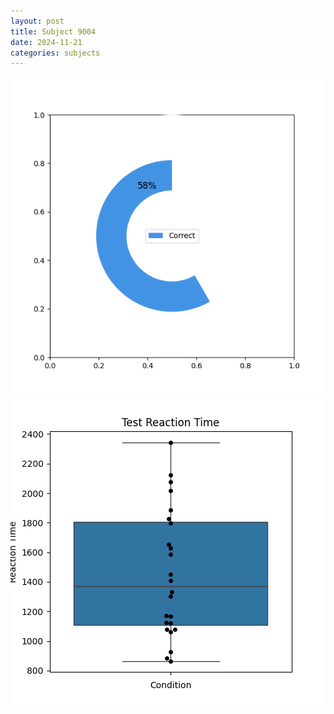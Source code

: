 ```yaml
---
layout: post
title: Subject 9004
date: 2024-11-21
categories: subjects
---
```


![](data/9004/run-24/9004_FN_acc_test.png)
![](data/9004/run-24/9004_FN_rt.png)
